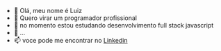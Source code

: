- 👋 Olá, meu nome é Luiz
- 👀 Quero virar um programador profissional
- 🌱 no momento estou estudando desenvolvimento full stack javascript
- 💞️ ...
- 📫 voce pode me encontrar no [Linkedin](https://www.linkedin.com/in/luiz-ricardo-9652aa1a7/)

